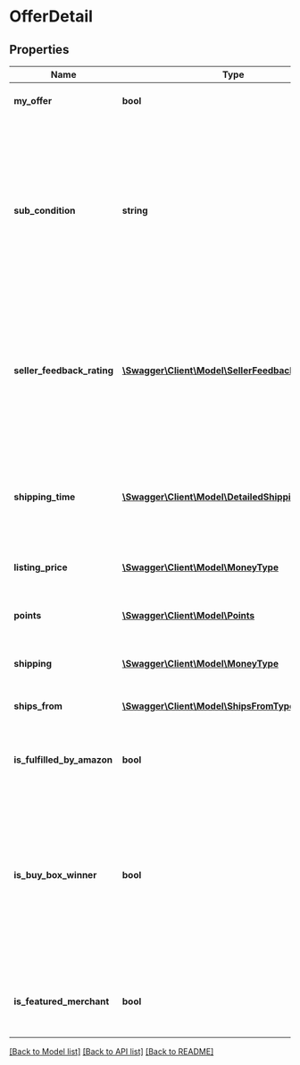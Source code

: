 # OfferDetail

## Properties
Name | Type | Description | Notes
------------ | ------------- | ------------- | -------------
**my_offer** | **bool** | When true, this is the seller&#39;s offer. | [optional] 
**sub_condition** | **string** | The subcondition of the item. Subcondition values: New, Mint, Very Good, Good, Acceptable, Poor, Club, OEM, Warranty, Refurbished Warranty, Refurbished, Open Box, or Other. | 
**seller_feedback_rating** | [**\Swagger\Client\Model\SellerFeedbackType**](SellerFeedbackType.md) | Information about the seller&#39;s feedback, including the percentage of positive feedback, and the total number of ratings received. | [optional] 
**shipping_time** | [**\Swagger\Client\Model\DetailedShippingTimeType**](DetailedShippingTimeType.md) | The maximum time within which the item will likely be shipped once an order has been placed. | 
**listing_price** | [**\Swagger\Client\Model\MoneyType**](MoneyType.md) | The price of the item. | 
**points** | [**\Swagger\Client\Model\Points**](Points.md) | The number of Amazon Points offered with the purchase of an item. | [optional] 
**shipping** | [**\Swagger\Client\Model\MoneyType**](MoneyType.md) | The shipping cost. | 
**ships_from** | [**\Swagger\Client\Model\ShipsFromType**](ShipsFromType.md) | The state and country from where the item is shipped. | [optional] 
**is_fulfilled_by_amazon** | **bool** | When true, the offer is fulfilled by Amazon. | 
**is_buy_box_winner** | **bool** | When true, the offer is currently in the Buy Box. There can be up to two Buy Box winners at any time per ASIN, one that is eligible for Prime and one that is not eligible for Prime. | [optional] 
**is_featured_merchant** | **bool** | When true, the seller of the item is eligible to win the Buy Box. | [optional] 

[[Back to Model list]](../README.md#documentation-for-models) [[Back to API list]](../README.md#documentation-for-api-endpoints) [[Back to README]](../README.md)


